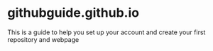 # githubguide.github.io
This is a guide to help you set up your account and create your first repository and webpage
